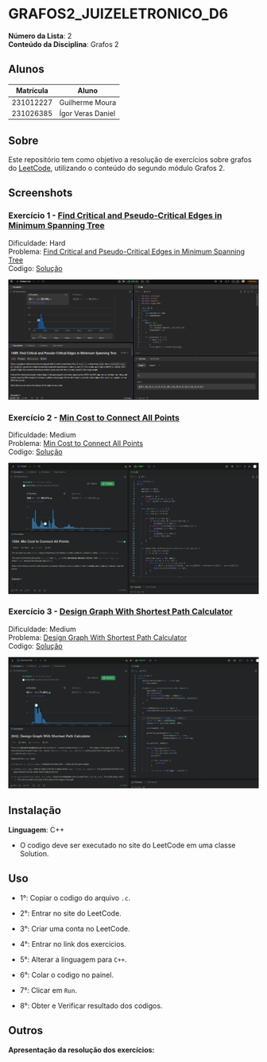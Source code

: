 # GRAFOS2_JUIZELETRONICO_D6

**Número da Lista**: 2<br>
**Conteúdo da Disciplina**: Grafos 2<br>
 
## Alunos
|Matrícula | Aluno |
| -- | -- |
| 231012227   | Guilherme Moura  |
| 231026385  | Ígor Veras Daniel |

## Sobre 
Este repositório tem como objetivo a resolução de exercícios sobre grafos do [LeetCode](https://leetcode.com/), utilizando o conteúdo do segundo módulo Grafos 2.

## Screenshots
### Exercício 1 - [Find Critical and Pseudo-Critical Edges in Minimum Spanning Tree](https://leetcode.com/problems/find-critical-and-pseudo-critical-edges-in-minimum-spanning-tree/description)

Dificuldade: Hard<br>
Problema: [Find Critical and Pseudo-Critical Edges in Minimum Spanning Tree](https://github.com/projeto-de-algoritmos-2025/-GRAFOS2_JUIZELETRONICO_D6/blob/main/properties_graph/Exercicio1.c)<br>
Codigo: [Solução](https://github.com/projeto-de-algoritmos-2025/-GRAFOS2_JUIZELETRONICO_D6/blob/main/properties_graph/Exercicio1.md)<br>

![](https://github.com/projeto-de-algoritmos-2025/-GRAFOS2_JUIZELETRONICO_D6/blob/main/assets/imagem_2025-09-22_200250579.png)<br>


### Exercício 2 - [Min Cost to Connect All Points](https://leetcode.com/problems/min-cost-to-connect-all-points/description)

Dificuldade: Medium<br>
Problema: [Min Cost to Connect All Points](https://github.com/projeto-de-algoritmos-2025/-GRAFOS2_JUIZELETRONICO_D6/blob/main/min_cost/Exercicio2.md)<br>
Codigo: [Solução](https://github.com/projeto-de-algoritmos-2025/-GRAFOS2_JUIZELETRONICO_D6/blob/main/min_cost/Exercicio2.cpp)<br>

![](https://github.com/projeto-de-algoritmos-2025/-GRAFOS2_JUIZELETRONICO_D6/blob/main/assets/min_cost.png)<br>


### Exercício 3 - [Design Graph With Shortest Path Calculator](https://leetcode.com/problems/min-cost-to-connect-all-points/description)

Dificuldade: Medium<br>
Problema: [Design Graph With Shortest Path Calculator](https://github.com/projeto-de-algoritmos-2025/-GRAFOS2_JUIZELETRONICO_D6/blob/main/design_graph/Exercicio3.md)<br>
Codigo: [Solução](https://github.com/projeto-de-algoritmos-2025/-GRAFOS2_JUIZELETRONICO_D6/blob/main/design_graph/Exercicio3.cpp)<br>

![](https://github.com/projeto-de-algoritmos-2025/-GRAFOS2_JUIZELETRONICO_D6/blob/main/assets/design_graph.png)<br>

## Instalação 
**Linguagem**: C++<br>
- O codigo deve ser executado no site do LeetCode em uma classe Solution.

## Uso 
- 1°: Copiar o codigo do arquivo ```.c```.
 
- 2°: Entrar no site do LeetCode.
 
- 3°: Criar uma conta no LeetCode.
 
- 4°: Entrar no link dos exercicios.
 
- 5°: Alterar a linguagem para ```C++```.
 
- 6°: Colar o codigo no painel.
 
- 7°: Clicar em ```Run```.
 
- 8°: Obter e Verificar resultado dos codigos.

## Outros 
**Apresentação da resolução dos exercícios:** 


